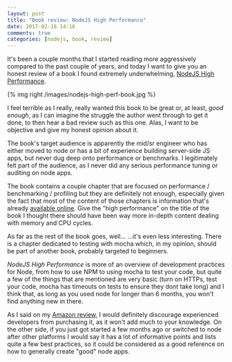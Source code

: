 ```yaml
---
layout: post
title: "Book review: NodeJS High Performance"
date: 2017-02-16 14:16
comments: true
categories: [nodejs, book, review]
---
```


It's been a couple months that I started reading more aggressively compared to
the past couple of years, and today I want to give you an honest review of a book
I found extremely underwhelming, [NodeJS High Performance](https://www.amazon.com/Node-js-High-Performance-Diogo-Resende/dp/1785286145).

<!-- more -->

{% img right /images/nodejs-high-perf-book.jpg %}

I feel terrible as I really, really wanted this book to be great or, at least,
*good enough*, as I can imagine the struggle the author went through to get it
done, to then hear a bad review such as this one. Alas, I want to be objective
and give my honest opinion about it.

The book's target audience is apparently the mid/sr engineer who has either moved
to node or has a bit of experience building server-side JS apps, but never dug
deep onto performance or benchmarks. I legitimately felt part of the audience,
as I never did any serious performance tuning or auditing on node apps.

The book contains a couple chapter that are focused on performance / benchmarking / profiling
but they are definitely not enough, especially given the fact that most of the
content of those chapters is information that's already [available online](https://www.google.ae/webhp?sourceid=chrome-instant&ion=1&espv=2&ie=UTF-8#q=nodejs+profiling).
Give the "high performance" on the title of the book I thought there should have
been way more in-depth content dealing with memory and CPU cycles.

As far as the rest of the book goes, well...  ...it's even less interesting.
There is a chapter dedicated to testing with mocha which, in my opinion, should
be part of another book, probably targeted to beginners.

*NodeJS High Performance* is more of an overview of development practices for Node, from how to
use NPM to using mocha to test your code, but quite a few of the things that are
mentioned are very basic (turn on HTTPs, test your code, mocha has timeouts on
tests to ensure they dont take long) and I think that, as long as you used node
for longer than 6 months, you won't find anything new in there.

As I said on my [Amazon review](https://www.amazon.com/gp/customer-reviews/RZKZLVB34PRZ9/ref=cm_cr_arp_d_rvw_ttl?ie=UTF8&ASIN=1785286145),
I would definitely discourage experienced developers from purchasing it, as it
won't add much to your knowledge. On the other side, if you just got started a
few months ago or switched to node after other platforms I would say it has a
lot of informative points and lists quite a few best practices, so it could be
considered as a good reference on how to generally create "good" node apps.
